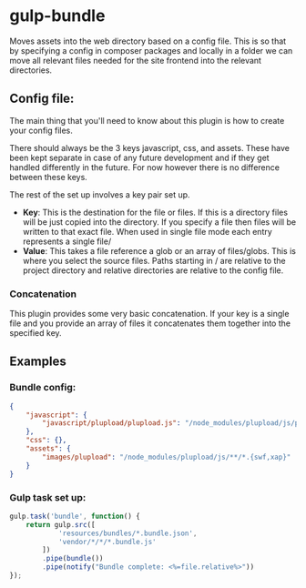 # gulp-bundle

Moves assets into the web directory based on a config file. This is so that by specifying a config in composer packages and locally in a folder we can move all relevant files needed for the site frontend into the relevant directories.

## Config file:

The main thing that you'll need to know about this plugin is how to create your config files.

There should always be the 3 keys javascript, css, and assets. These have been kept separate in case of any future development and if they get handled differently in the future. For now however there is no difference between these keys.

The rest of the set up involves a key pair set up.

- __Key__: This is the destination for the file or files. If this is a directory files will be just copied into the directory. If you specify a file then files will be written to that exact file. When used in single file mode each entry represents a single file/
- __Value__: This takes a file reference a glob or an array of files/globs. This is where you select the source files. Paths starting in / are relative to the project directory and relative directories are relative to the config file.

### Concatenation

This plugin provides some very basic concatenation. If your key is a single file and you provide an array of files it concatenates them together into the specified key.

## Examples

### Bundle config:

```json
{
    "javascript": {
        "javascript/plupload/plupload.js": "/node_modules/plupload/js/plupload.full.min.js"
    },
    "css": {},
    "assets": {
        "images/plupload": "/node_modules/plupload/js/**/*.{swf,xap}"
    }
}
```

### Gulp task set up:

```javascript
gulp.task('bundle', function() {
    return gulp.src([
            'resources/bundles/*.bundle.json',
            'vendor/*/*/*.bundle.js'
        ])
        .pipe(bundle())
        .pipe(notify("Bundle complete: <%=file.relative%>"))
});
```
